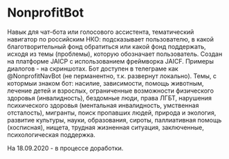 # NonprofitBot
Навык для чат-бота или голосового ассистента, тематический навигатор по российским НКО: подсказывает пользователю, в какой благотворительный фонд обратиться или какой фонд поддержать, иcходя из темы (проблемы), которую обозначает пользователь. Создан на платформе JAICP с использованием фреймворка JAICF. 
Примеры диалогов - на скриншотах. Бот доступен в телеграме как @NonprofitNavBot (не перманентно, т.к. развернут локально).
Темы, с котормыи знаком бот: насилие, зависимости, помощь животным, лечение детей и взрослых, ограниченные возможности физического здоровья (инвалидность), бездомные люди, права ЛГБТ, нарушения психического здоровья (ментальная инвалидность, умственная отсталость), мигранты, поиск пропавших людей, природа и экология, развитие культуры, науки, образования, сироты, паллиативная помощь (хосписная), нищета, трудная жизненная ситуация, заключенные, психологическая поддержка.

На 18.09.2020 - в процессе доработки. 
